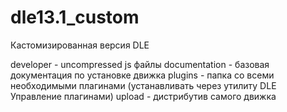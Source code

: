 # dle13.1_custom
Кастомизированная версия DLE

developer - uncompressed js файлы
documentation - базовая документация по установке движка
plugins - папка со всеми необходимыми плагинами (устанавливать через утилиту DLE Управление плагинами)
upload - дистрибутив самого движка